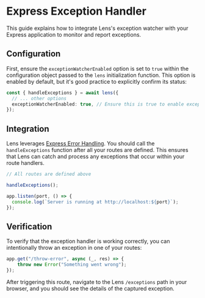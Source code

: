 # Express Exception Handler

This guide explains how to integrate Lens's exception watcher with your Express application to monitor and report exceptions.

## Configuration

First, ensure the `exceptionWatcherEnabled` option is set to `true` within the configuration object passed to the `lens` initialization function. This option is enabled by default, but it's good practice to explicitly confirm its status:

```ts
const { handleExceptions } = await lens({
  // ... other options
  exceptionWatcherEnabled: true, // Ensure this is true to enable exception watching
});
```

## Integration

Lens leverages [Express Error Handling](https://expressjs.com/en/guide/error-handling.html). You should call the `handleExceptions` function after all your routes are defined. This ensures that Lens can catch and process any exceptions that occur within your route handlers.

```ts
// All routes are defined above

handleExceptions();

app.listen(port, () => {
  console.log(`Server is running at http://localhost:${port}`);
});
```

## Verification

To verify that the exception handler is working correctly, you can intentionally throw an exception in one of your routes:

```ts
app.get("/throw-error", async (_, res) => {
    throw new Error("Something went wrong");
});
```

After triggering this route, navigate to the Lens `/exceptions` path in your browser, and you should see the details of the captured exception.
